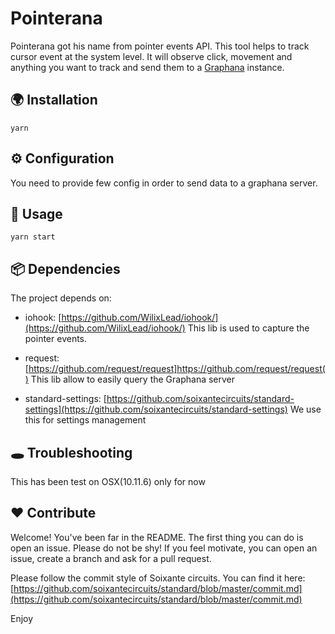 # Pointerana

Pointerana got his name from pointer events API. This tool helps to track cursor event at the system level. It will observe click, movement and anything you want to track and send them to a [Graphana](https://grafana.com/) instance.

## 🌍 Installation

`yarn`

## ⚙ Configuration

You need to provide few config in order to send data to a graphana server.

## 👋 Usage

`yarn start`

## 📦 Dependencies

The project depends on:

- iohook: [https://github.com/WilixLead/iohook/](https://github.com/WilixLead/iohook/)
This lib is used to capture the pointer events.

- request: [https://github.com/request/request]https://github.com/request/request()
This lib allow to easily query the Graphana server

- standard-settings: [https://github.com/soixantecircuits/standard-settings](https://github.com/soixantecircuits/standard-settings)
We use this for settings management

## 🕳 Troubleshooting

This has been test on OSX(10.11.6) only for now

## ❤️ Contribute

Welcome! You've been far in the README. The first thing you can do is open an issue. Please do not be shy!
If you feel motivate, you can open an issue, create a branch and ask for a pull request.

Please follow the commit style of Soixante circuits. You can find it here: [https://github.com/soixantecircuits/standard/blob/master/commit.md](https://github.com/soixantecircuits/standard/blob/master/commit.md)

Enjoy